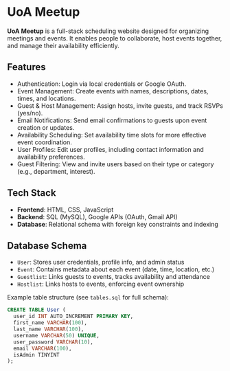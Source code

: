 # UoA Meetup

**UoA Meetup** is a full-stack scheduling website designed for organizing meetings and events. It enables people to collaborate, host events together, and manage their availability efficiently.

## Features

- Authentication: Login via local credentials or Google OAuth.
- Event Management: Create events with names, descriptions, dates, times, and locations.
- Guest & Host Management: Assign hosts, invite guests, and track RSVPs (yes/no).
- Email Notifications: Send email confirmations to guests upon event creation or updates.
- Availability Scheduling: Set availability time slots for more effective event coordination. 
- User Profiles: Edit user profiles, including contact information and availability preferences.
- Guest Filtering: View and invite users based on their type or category (e.g., department, interest).

## Tech Stack

- **Frontend**: HTML, CSS, JavaScript  
- **Backend**: SQL (MySQL), Google APIs (OAuth, Gmail API)  
- **Database**: Relational schema with foreign key constraints and indexing

## Database Schema

- `User`: Stores user credentials, profile info, and admin status
- `Event`: Contains metadata about each event (date, time, location, etc.)
- `Guestlist`: Links guests to events, tracks availability and attendance
- `Hostlist`: Links hosts to events, enforcing event ownership

Example table structure (see `tables.sql` for full schema):

```sql
CREATE TABLE User (
  user_id INT AUTO_INCREMENT PRIMARY KEY,
  first_name VARCHAR(100),
  last_name VARCHAR(100),
  username VARCHAR(50) UNIQUE,
  user_password VARCHAR(10),
  email VARCHAR(100),
  isAdmin TINYINT
);

```
